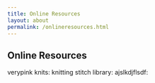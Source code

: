 ```yaml
---
title: Online Resources
layout: about
permalink: /onlineresources.html
---
```


## Online Resources
verypink knits:
knitting stitch library: 
ajslkdjflsdf:
